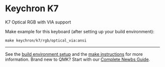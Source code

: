 # Keychron K7

K7 Optical RGB with VIA support

Make example for this keyboard (after setting up your build environment):

    make keychron/k7/rgb/optical_via:ansi

* * *

See the [build environment setup](https://docs.qmk.fm/#/getting_started_build_tools) and the [make instructions](https://docs.qmk.fm/#/getting_started_make_guide) for more information. Brand new to QMK? Start with our [Complete Newbs Guide](https://docs.qmk.fm/#/newbs).
